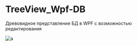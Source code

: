 # TreeView_Wpf-DB
Древовидное представление БД в WPF с возможностью редактирования


![a](https://user-images.githubusercontent.com/86796337/124163361-372d2b00-daa8-11eb-8f02-6744759da3e5.jpg)

